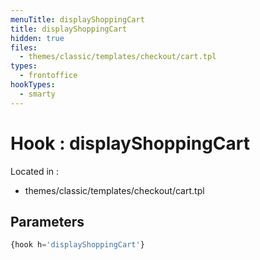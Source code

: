 ```yaml
---
menuTitle: displayShoppingCart
title: displayShoppingCart
hidden: true
files:
  - themes/classic/templates/checkout/cart.tpl
types:
  - frontoffice
hookTypes:
  - smarty
---
```


# Hook : displayShoppingCart

Located in :

  - themes/classic/templates/checkout/cart.tpl

## Parameters

```php
{hook h='displayShoppingCart'}
```